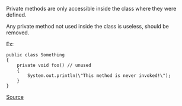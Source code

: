Private methods are only accessible inside the class where they were defined.

Any private method not used inside the class is useless, should be removed.

Ex:

     
    public class Something
    {
        private void foo() // unused
        {
            System.out.println(\"This method is never invoked!\");
        }
    }


[Source](http://pmd.sourceforge.net/pmd-5.3.2/pmd-java/rules/java/unusedcode.html#UnusedPrivateMethod)
